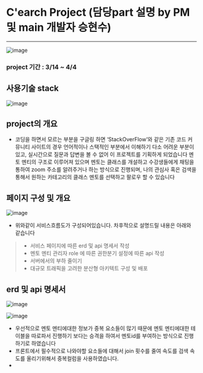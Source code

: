 ﻿# C'earch Project (담당part 설명 by PM 및 main 개발자 승현수)
-------------------
![image](https://user-images.githubusercontent.com/72781752/162286009-2952f820-23a4-4b16-b98c-fe06060a1d89.png)
### project 기간 : 3/14 ~ 4/4

## 사용기술 stack
![image](https://user-images.githubusercontent.com/72781752/162289487-089bde27-9c7d-4493-a886-fe861c525017.png)


## project의 개요
+ 코딩을 하면서 모르는 부분을 구글링 하면 ‘StackOverFlow’와 같은 기존 코드 커뮤니티
사이트의 경우 언어적이나 스택적인 부분에서 이해하기 다소 어려운 부분이 있고,
실시간으로 질문과 답변을 볼 수 없어 이 프로젝트를 기획하게 되었습니다 멘토 멘티의 구조로 이루어져 있으며 멘토는 클래스를 개설하고 수강생들에게 채팅을 통하여 zoom 주소를 알려주거나
하는 방식으로 진행되며, 나의 관심사 혹은 검색을 통해서 원하는 카테고리의 클래스 멘토를 선택하고 팔로우 할 수 있습니다

## 페이지 구성 및 개요
![image](https://user-images.githubusercontent.com/72781752/162289664-210fcbc2-81a7-42ea-b39c-34d6ab501e8c.png)
+ 위와같이 서비스흐름도가 구성되어있습니다. 차후적으로 설명드릴 내용은 아래와 같습니다
>+ 서비스 페이지에 따른 erd 및 api 명세서 작성
>+ 멘토 멘티 관리자 role 에 따른 권한분기 설정에 따른 api 작성
>+ 서버에서의 부하 줄이기
>+ 대규모 트래픽을 고려한 분산형 아키텍트 구성 및 배포

## erd 및 api 명세서 
![image](https://user-images.githubusercontent.com/72781752/162298043-67576bf8-7258-4fca-889e-fa858f15c7bd.png)

![image](https://user-images.githubusercontent.com/72781752/162299243-b1647731-7027-4eba-b4c0-2098d61f949d.png)

+ 우선적으로 멘토 멘티에대한 정보가 중복 요소들이 많기 때문에 멘토 멘티에대한 테이블을 따로파서 진행하기 보다는 승격을 하여서 멘토id를 부여하는 방식으로 진행하기로 하였습니다
+ 프론트에서 필수적으로 나와야할 요소들에 대해서 join 횟수를 줄여 속도를 검색 속도를 올리기위해서 중복컬럼을 사용하였습니다.
+ 

